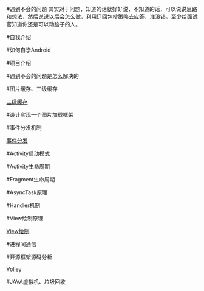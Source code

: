 #遇到不会的问题
其实对于问题，知道的话就好好说，不知道的话，可以说说思路和想法，然后说说以后会怎么做，利用迂回包抄策略去应答，准没错。至少给面试官知道你还是可以动脑子的人。

#自我介绍

#如何自学Android

#项目介绍

#遇到不会的问题是怎么解决的

#图片缓存、三级缓存

[三级缓存](http://www.jianshu.com/p/2cd59a79ed4a)

#设计实现一个图片加载框架

#事件分发机制

[事件分发](http://www.jianshu.com/p/e99b5e8bd67b)

#Activity启动模式

#Activity生命周期

#Fragment生命周期

#AsyncTask原理

#Handler机制

#View绘制原理

[View绘制](http://www.jianshu.com/p/5a71014e7b1b)

#进程间通信

#开源框架源码分析

[Volley](http://a.codekk.com/detail/Android/grumoon/Volley%20%E6%BA%90%E7%A0%81%E8%A7%A3%E6%9E%90)

#JAVA虚拟机、垃圾回收



